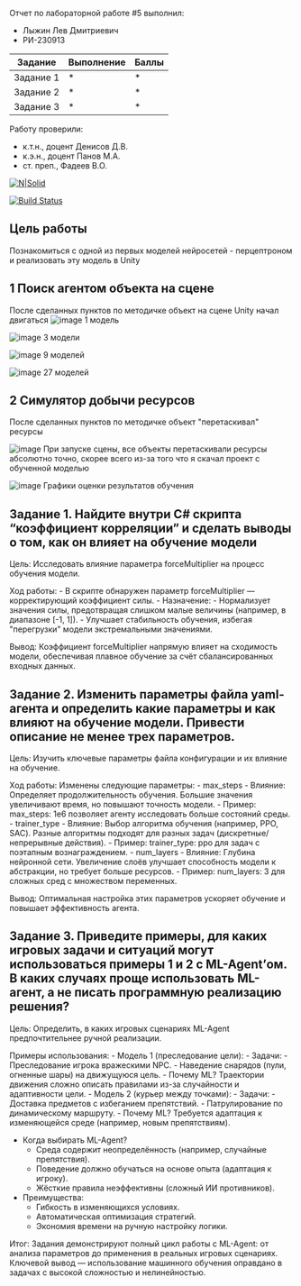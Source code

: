 Отчет по лабораторной работе #5 выполнил:
- Лыжин Лев Дмитриевич
- РИ-230913

| Задание | Выполнение | Баллы |
| ------ | ------ | ------ |
| Задание 1 | * | * |
| Задание 2 | * | * |
| Задание 3 | * | * |

Работу проверили:
- к.т.н., доцент Денисов Д.В.
- к.э.н., доцент Панов М.А.
- ст. преп., Фадеев В.О.

[![N|Solid](https://cldup.com/dTxpPi9lDf.thumb.png)](https://nodesource.com/products/nsolid)

[![Build Status](https://travis-ci.org/joemccann/dillinger.svg?branch=master)](https://travis-ci.org/joemccann/dillinger)

## Цель работы
Познакомиться с одной из первых моделей нейросетей - перцептроном и реализовать эту модель в Unity

## 1 Поиск агентом объекта на сцене
После сделанных пунктов по методичке объект на сцене Unity начал двигаться
![image](https://github.com/user-attachments/assets/37174e8d-601e-4ddc-89e0-74012fbb4c25)
1 модель

![image](https://github.com/user-attachments/assets/3ee3ae78-f210-447b-b485-4a69e1ab3d65)
3 модели

![image](https://github.com/user-attachments/assets/48abe578-f62c-439e-8fcf-efebedeac6b1)
9 моделей

![image](https://github.com/user-attachments/assets/ba4b2c2b-8a6b-467c-9bbe-0466a7dc4813)
27 моделей

## 2 Симулятор добычи ресурсов
После сделанных пунктов по методичке объект "перетаскивал" ресурсы

![image](https://github.com/user-attachments/assets/03eef6b1-147a-4e5c-8eaf-5545a946c1c4)
При запуске сцены, все объекты перетаскивали ресурсы абсолютно точно, скорее всего из-за того что я скачал проект с обученной моделью

![image](https://github.com/user-attachments/assets/e9355558-b6a8-474f-8d55-bf70560c8a54)
Графики оценки результатов обучения

## Задание 1. Найдите внутри C# скрипта “коэффициент корреляции” и сделать выводы о том, как он влияет на обучение модели

Цель:
Исследовать влияние параметра forceMultiplier на процесс обучения модели.

Ход работы:
    - В скрипте обнаружен параметр forceMultiplier — корректирующий коэффициент силы.
    - Назначение:
        - Нормализует значения силы, предотвращая слишком малые величины (например, в диапазоне [-1, 1]).
        - Улучшает стабильность обучения, избегая "перегрузки" модели экстремальными значениями.

Вывод:
Коэффициент forceMultiplier напрямую влияет на сходимость модели, обеспечивая плавное обучение за счёт сбалансированных входных данных.

## Задание 2. Изменить параметры файла yaml-агента и определить какие параметры и как влияют на обучение модели. Привести описание не менее трех параметров.

Цель:
Изучить ключевые параметры файла конфигурации и их влияние на обучение.

Ход работы:
Изменены следующие параметры:
    - max_steps
        - Влияние: Определяет продолжительность обучения. Большие значения увеличивают время, но повышают точность модели.
        - Пример: max_steps: 1e6 позволяет агенту исследовать больше состояний среды.
    - trainer_type
        - Влияние: Выбор алгоритма обучения (например, PPO, SAC). Разные алгоритмы подходят для разных задач (дискретные/непрерывные действия).
        - Пример: trainer_type: ppо для задач с поэтапным вознаграждением.
    - num_layers
        - Влияние: Глубина нейронной сети. Увеличение слоёв улучшает способность модели к абстракции, но требует больше ресурсов.
        - Пример: num_layers: 3 для сложных сред с множеством переменных.

Вывод:
Оптимальная настройка этих параметров ускоряет обучение и повышает эффективность агента.

## Задание 3. Приведите примеры, для каких игровых задачи и ситуаций могут использоваться примеры 1 и 2 с ML-Agent’ом. В каких случаях проще использовать ML-агент, а не писать программную реализацию решения?

Цель:
Определить, в каких игровых сценариях ML-Agent предпочтительнее ручной реализации.

Примеры использования:
    - Модель 1 (преследование цели):
        - Задачи:
            - Преследование игрока вражескими NPC.
            -  Наведение снарядов (пули, огненные шары) на движущуюся цель.
        - Почему ML? Траектории движения сложно описать правилами из-за случайности и адаптивности цели.
    - Модель 2 (курьер между точками):
      - Задачи:
            - Доставка предметов с избеганием препятствий.
            - Патрулирование по динамическому маршруту.
        - Почему ML? Требуется адаптация к изменяющейся среде (например, новым препятствиям).
- Когда выбирать ML-Agent?
    - Среда содержит неопределённость (например, случайные препятствия).
    - Поведение должно обучаться на основе опыта (адаптация к игроку).
    - Жёсткие правила неэффективны (сложный ИИ противников).
- Преимущества:
    - Гибкость в изменяющихся условиях.
    - Автоматическая оптимизация стратегий.
    - Экономия времени на ручную настройку логики.
  
Итог:
Задания демонстрируют полный цикл работы с ML-Agent: от анализа параметров до применения в реальных игровых сценариях. Ключевой вывод — использование машинного обучения оправдано в задачах с высокой сложностью и нелинейностью.
